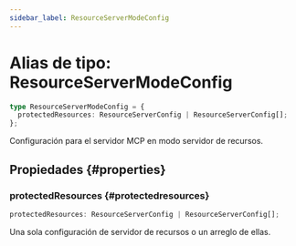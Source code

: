 ```yaml
---
sidebar_label: ResourceServerModeConfig
---
```


# Alias de tipo: ResourceServerModeConfig

```ts
type ResourceServerModeConfig = {
  protectedResources: ResourceServerConfig | ResourceServerConfig[];
};
```

Configuración para el servidor MCP en modo servidor de recursos.

## Propiedades {#properties}

### protectedResources {#protectedresources}

```ts
protectedResources: ResourceServerConfig | ResourceServerConfig[];
```

Una sola configuración de servidor de recursos o un arreglo de ellas.